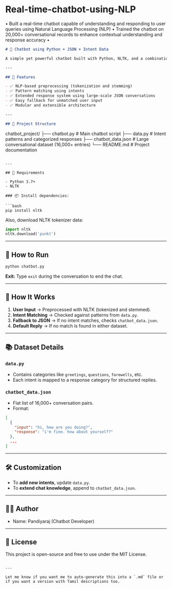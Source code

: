 # Real-time-chatbot-using-NLP
• Built a real-time chatbot capable of understanding and responding to user queries using Natural Language Processing (NLP) • Trained the chatbot on 20,000+ conversational records to enhance contextual understanding and response accuracy •

```markdown
# 🤖 Chatbot using Python + JSON + Intent Data

A simple yet powerful chatbot built with Python, NLTK, and a combination of structured intent-based data (`data.py`) and conversational dataset (`chatbot_data.json`). This bot supports over **16,000 conversation patterns** and responses and 3000 responses.

---

## 📌 Features

- ✅ NLP-based preprocessing (tokenization and stemming)
- ✅ Pattern matching using intents
- ✅ Extended response system using large-scale JSON conversations
- ✅ Easy fallback for unmatched user input
- ✅ Modular and extensible architecture

---

## 📁 Project Structure

```

chatbot\_project/
├── chatbot.py             # Main chatbot script
├── data.py                # Intent patterns and categorized responses
├── chatbot\_data.json      # Large conversational dataset (16,000+ entries)
└── README.md              # Project documentation

````

---

## 🔧 Requirements

- Python 3.7+
- NLTK

### 📦 Install dependencies:

```bash
pip install nltk
````

Also, download NLTK tokenizer data:

```python
import nltk
nltk.download('punkt')
```

---

## 🚀 How to Run

```bash
python chatbot.py
```

**Exit:** Type `exit` during the conversation to end the chat.

---

## 🧠 How It Works

1. **User Input** → Preprocessed with NLTK (tokenized and stemmed).
2. **Intent Matching** → Checked against patterns from `data.py`.
3. **Fallback to JSON** → If no intent matches, checks `chatbot_data.json`.
4. **Default Reply** → If no match is found in either dataset.

---

## 📚 Dataset Details

### `data.py`

* Contains categories like `greetings`, `questions`, `farewells`, etc.
* Each intent is mapped to a response category for structured replies.

### `chatbot_data.json`

* Flat list of 16,000+ conversation pairs.
* Format:

```json
[
  {
    "input": "hi, how are you doing?",
    "response": "i'm fine. how about yourself?"
  },
  ...
]
```

---

## 🛠️ Customization

* To **add new intents**, update `data.py`.
* To **extend chat knowledge**, append to `chatbot_data.json`.

---

## 👨‍💻 Author

* Name: Pandiyaraj (Chatbot Developer)
---

## 📄 License

This project is open-source and free to use under the MIT License.

```

---

Let me know if you want me to auto-generate this into a `.md` file or if you want a version with Tamil descriptions too.
```
